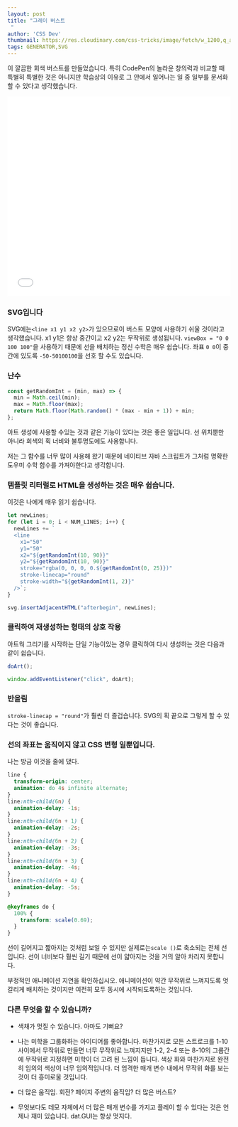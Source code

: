 ```yaml
---
layout: post
title: "그레이 버스트
 "
author: 'CSS Dev'
thumbnail: https://res.cloudinary.com/css-tricks/image/fetch/w_1200,q_auto,f_auto/https://css-tricks.com/wp-content/uploads/2020/10/gray-burst.jpg
tags: GENERATOR,SVG
---
```



이 깔끔한 회색 버스트를 만들었습니다.
 특히 CodePen의 놀라운 창의력과 비교할 때 특별히 특별한 것은 아니지만 학습상의 이유로 그 안에서 일어나는 일 중 일부를 문서화 할 수 있다고 생각했습니다.
 

<div class="wp-block-cp-codepen-gutenberg-embed-block cp_embed_wrapper resizable" style="height: 450px;"><iframe id="cp_embed_OJXNeyP" src="//codepen.io/anon/embed/OJXNeyP?height=450&amp;theme-id=1&amp;slug-hash=OJXNeyP&amp;default-tab=result" height="450" scrolling="no" frameborder="0" allowfullscreen="" allowpaymentrequest="" name="CodePen Embed OJXNeyP" title="CodePen Embed OJXNeyP" class="cp_embed_iframe" style="width: 100%; overflow: hidden; height: 100%;">CodePen Embed Fallback</iframe><div class="win-size-grip" style="touch-action: none;"></div></div>

### SVG입니다
 

SVG에는`<line x1 y1 x2 y2>`가 있으므로이 버스트 모양에 사용하기 쉬울 것이라고 생각했습니다.
 x1 y1은 항상 중간이고 x2 y2는 무작위로 생성됩니다.
 `viewBox = "0 0 100 100"`을 사용하기 때문에 선을 배치하는 정신 수학은 매우 쉽습니다.
 좌표 `0 0`이 중간에 있도록 `-50-50100100`을 선호 할 수도 있습니다.
 

### 난수
 

```js
const getRandomInt = (min, max) => {
  min = Math.ceil(min);
  max = Math.floor(max);
  return Math.floor(Math.random() * (max - min + 1)) + min;
};
```

아트 생성에 사용할 수있는 것과 같은 기능이 있다는 것은 좋은 일입니다.
 선 위치뿐만 아니라 회색의 획 너비와 불투명도에도 사용합니다.
 

저는 그 함수를 너무 많이 사용해 왔기 때문에 네이티브 자바 스크립트가 그처럼 명확한 도우미 수학 함수를 가져야한다고 생각합니다.
 

### 템플릿 리터럴로 HTML을 생성하는 것은 매우 쉽습니다.
 

이것은 나에게 매우 읽기 쉽습니다.
 

```js
let newLines;
for (let i = 0; i < NUM_LINES; i++) {
  newLines += `
  <line 
    x1="50"
    y1="50"
    x2="${getRandomInt(10, 90)}"
    y2="${getRandomInt(10, 90)}"
    stroke="rgba(0, 0, 0, 0.${getRandomInt(0, 25)})"
    stroke-linecap="round"
    stroke-width="${getRandomInt(1, 2)}"
  />`;
}

svg.insertAdjacentHTML("afterbegin", newLines);
```

### 클릭하여 재생성하는 형태의 상호 작용
 

아트웍 그리기를 시작하는 단일 기능이있는 경우 클릭하여 다시 생성하는 것은 다음과 같이 쉽습니다.
 

```js
doArt();

window.addEventListener("click", doArt);
```

### 반올림
 

`stroke-linecap = "round"`가 훨씬 더 즐겁습니다.
 SVG의 획 끝으로 그렇게 할 수 있다는 것이 좋습니다.
 

### 선의 좌표는 움직이지 않고 CSS 변형 일뿐입니다.
 

나는 방금 이것을 줄에 댔다.
 

```css
line {
  transform-origin: center;
  animation: do 4s infinite alternate;
}
line:nth-child(6n) {
  animation-delay: -1s;
}
line:nth-child(6n + 1) {
  animation-delay: -2s;
}
line:nth-child(6n + 2) {
  animation-delay: -3s;
}
line:nth-child(6n + 3) {
  animation-delay: -4s;
}
line:nth-child(6n + 4) {
  animation-delay: -5s;
}

@keyframes do {
  100% {
    transform: scale(0.69);
  }
}
```

선이 길어지고 짧아지는 것처럼 보일 수 있지만 실제로는`scale ()`로 축소되는 전체 선입니다.
 선이 너비보다 훨씬 길기 때문에 선이 얇아지는 것을 거의 알아 차리지 못합니다.
 

부정적인 애니메이션 지연을 확인하십시오.
 애니메이션이 약간 무작위로 느껴지도록 엇갈리게 배치하는 것이지만 여전히 모두 동시에 시작되도록하는 것입니다.
 

### 다른 무엇을 할 수 있습니까?
 

- 색채가 멋질 수 있습니다.
 아마도 기뻐요?
 
- 나는 미학을 그룹화하는 아이디어를 좋아합니다.
 마찬가지로 모든 스트로크를 1-10 사이에서 무작위로 만들면 너무 무작위로 느껴지지만 1-2, 2-4 또는 8-10의 그룹간에 무작위로 지정하면 미학이 더 고려 된 느낌이 듭니다.
 색상 화와 마찬가지로 완전히 임의의 색상이 너무 임의적입니다.
 더 엄격한 매개 변수 내에서 무작위 화를 보는 것이 더 흥미로울 것입니다.
 
- 더 많은 움직임.
 회전?
 페이지 주변의 움직임?
 더 많은 버스트?
 
- 무엇보다도 데모 자체에서 더 많은 매개 변수를 가지고 플레이 할 수 있다는 것은 언제나 재미 있습니다.
 dat.GUI는 항상 멋지다.
 